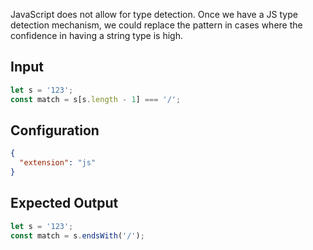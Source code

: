 
JavaScript does not allow for type detection. Once we have a JS type detection
mechanism, we could replace the pattern in cases where the confidence in having
a string type is high.

## Input
```javascript input
let s = '123';
const match = s[s.length - 1] === '/';
```

## Configuration
```json configuration
{
  "extension": "js"
}
```

## Expected Output
```javascript expected output
let s = '123';
const match = s.endsWith('/');
```
